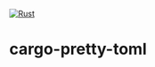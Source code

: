 [![Rust](https://github.com/TomaszWaszczyk/cargo-pretty-toml/actions/workflows/rust.yml/badge.svg?branch=master)](https://github.com/TomaszWaszczyk/cargo-pretty-toml/actions/workflows/rust.yml)

# cargo-pretty-toml
